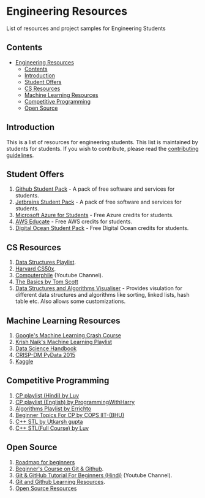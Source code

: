 # Engineering Resources
List of resources and project samples for Engineering Students

## Contents
- [Engineering Resources](#engineering-resources)
  - [Contents](#contents)
  - [Introduction](#introduction)
  - [Student Offers <a name="student-programs"></a>](#student-offers-)
  - [CS Resources <a name="education"></a>](#cs-resources-)
  - [Machine Learning Resources <a name="machine-learning"></a>](#machine-learning-resources-)
  - [Competitive Programming <a name="competitive-programming"></a>](#competitive-programming-)
  - [Open Source <a name="open-source"></a>](#open-source-)
  


## Introduction
This is a list of resources for engineering students. This list is maintained by students for students. If you wish to contribute, please read the [contributing guidelines](CONTRIBUTING.md).

## Student Offers <a name="student-programs"></a>
1. [Github Student Pack](https://education.github.com/pack) - A pack of free software and services for students.
2. [Jetbrains Student Pack](https://www.jetbrains.com/student/) - A pack of free software and services for students.
3. [Microsoft Azure for Students](https://azure.microsoft.com/en-gb/free/students/) - Free Azure credits for students.
4. [AWS Educate](https://aws.amazon.com/education/awseducate/) - Free AWS credits for students.
5. [Digital Ocean Student Pack](https://www.digitalocean.com/community/tutorials/how-to-claim-your-free-digitalocean-student-credits) - Free Digital Ocean credits for students.

## CS Resources <a name="education"></a>
1. [Data Structures Playlist](https://www.youtube.com/playlist?list=PL2_aWCzGMAwI3W_JlcBbtYTwiQSsOTa6P).
2. [Harvard CS50x](https://cs50.harvard.edu).
3. [Computerphile](https://www.youtube.com/channel/UC9-y-6csu5WGm29I7JiwpnA) (Youtube Channel).
4.  [The Basics by Tom Scott](https://youtube.com/playlist?list=PL96C35uN7xGLLeET0dOWaKHkAlPsrkcha)
5.  [Data Structures and Algorithms Visualiser](https://visualgo.net/en) - Provides visulation for different data structures and algorithms like sorting, linked lists, hash table etc. Also allows some customizations.

## Machine Learning Resources <a name="machine-learning"></a>
1. [Google's Machine Learning Crash Course](https://developers.google.com/machine-learning/crash-course/ml-intro)
2. [Krish Naik's Machine Learning Playlist](https://www.youtube.com/watch?v=bPrmA1SEN2k&list=PLZoTAELRMXVPBTrWtJkn3wWQxZkmTXGwe&ab_channel=KrishNaik)
3. [Data Science Handbook](https://tanthiamhuat.files.wordpress.com/2018/04/pythondatasciencehandbook.pdf)
4. [CRISP-DM PyData 2015](https://www.youtube.com/watch?v=civLio11SjQ)
5. [Kaggle](https://www.kaggle.com/)

## Competitive Programming <a name="competitive-programming"></a>
1. [CP playlist (Hindi) by Luv ](https://www.youtube.com/playlist?list=PLauivoElc3ggagradg8MfOZreCMmXMmJ-)
2. [CP playlist (English) by ProgrammingWithHarry ](https://www.youtube.com/watch?v=_MF8L7ZxwRE)
3. [Algorithms Playlist by Errichto ](https://www.youtube.com/playlist?list=PLl0KD3g-oDOHpWRyyGBUJ9jmul0lUOD80)
4. [Beginner Topics For CP by COPS IIT-(BHU) ](https://www.youtube.com/playlist?list=PLLt4yMoVgczX0qAe_Q1ZHpDdd3_IRrCx6)
5. [C++ STL by Utkarsh gupta ](https://youtu.be/PZogbfU4X5E)
6. [C++ STL(Full Course) by Luv](https://www.youtube.com/playlist?list=PLauivoElc3gh3RCiQA82MDI-gJfXQQVnn)

## Open Source <a name="open-source"></a>
1. [Roadmap for beginners](https://towardsdatascience.com/getting-started-with-open-source-roadmap-35c6f76682b7)
2. [Beginner's Course on Git & Github](https://youtu.be/RGOj5yH7evk).
3. [Git & GitHub Tutorial For Beginners (Hindi)](https://www.youtube.com/watch?v=gwWKnnCMQ5c&ab_channel=CodeWithHarry) (Youtube Channel).
4. [Git and Github Learning Resources](https://docs.github.com/en/get-started/quickstart/git-and-github-learning-resources).
5. [Open Source Resources](https://opensource.com/resources)
